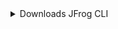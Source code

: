 <details>
    <summary>Downloads JFrog CLI</summary>

### Linux

[386](https://releases.jfrog.io/artifactory/jfrog-cli/v2-jf/{version}/jfrog-cli-linux-386/jf)
[AMD-64](https://releases.jfrog.io/artifactory/jfrog-cli/v2-jf/{version}/jfrog-cli-linux-amd64/jf)
[ARM-32](https://releases.jfrog.io/artifactory/jfrog-cli/v2-jf/{version}/jfrog-cli-linux-arm/jf)
[ARM-64](https://releases.jfrog.io/artifactory/jfrog-cli/v2-jf/{version}/jfrog-cli-linux-arm64/jf)
[PPC-64](https://releases.jfrog.io/artifactory/jfrog-cli/v2-jf/{version}/jfrog-cli-linux-ppc64/jf)
[PPC-64-LE](https://releases.jfrog.io/artifactory/jfrog-cli/v2-jf/{version}/jfrog-cli-linux-ppc64le/jf)
[S390X](https://releases.jfrog.io/artifactory/jfrog-cli/v2-jf/{version}/jfrog-cli-linux-s390x/jf)

### MacOS

[AMD-64](https://releases.jfrog.io/artifactory/jfrog-cli/v2-jf/{version}/jfrog-cli-mac-386/jf)
[ARM-64](https://releases.jfrog.io/artifactory/jfrog-cli/v2-jf/{version}/jfrog-cli-mac-arm64/jf)

### Windows

[ARM-64](https://releases.jfrog.io/artifactory/jfrog-cli/v2-jf/{version}/jfrog-cli-windows-amd64/jf.exe)

</details>
